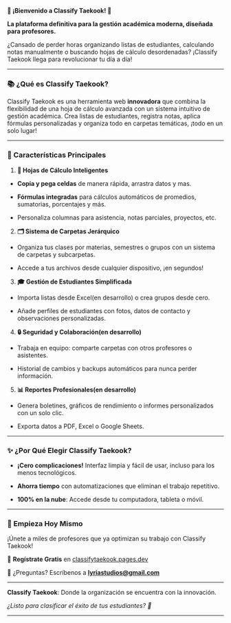 
**🌟 ¡Bienvenido a Classify Taekook! 🌟**

**La plataforma definitiva para la gestión académica moderna, diseñada para profesores.**

  

¿Cansado de perder horas organizando listas de estudiantes, calculando notas manualmente o buscando hojas de cálculo desordenadas? ¡Classify Taekook llega para revolucionar tu día a día!

  

---

  

### **📚 ¿Qué es Classify Taekook?**

Classify Taekook es una herramienta web **innovadora** que combina la flexibilidad de una hoja de cálculo avanzada con un sistema intuitivo de gestión académica. Crea listas de estudiantes, registra notas, aplica fórmulas personalizadas y organiza todo en carpetas temáticas, ¡todo en un solo lugar!

  

---

  

### **🚀 Características Principales**

  

1.  **📝 Hojas de Cálculo Inteligentes**

-  **Copia y pega celdas** de manera rápida, arrastra datos y mas.

-  **Fórmulas integradas** para cálculos automáticos de promedios, sumatorias, porcentajes y más.

- Personaliza columnas para asistencia, notas parciales, proyectos, etc.

  

2.  **🗂️ Sistema de Carpetas Jerárquico**

- Organiza tus clases por materias, semestres o grupos con un sistema de carpetas y subcarpetas.

- Accede a tus archivos desde cualquier dispositivo, ¡en segundos!

  

3.  **🎓 Gestión de Estudiantes Simplificada**

- Importa listas desde Excel(en desarrollo) o crea grupos desde cero.

- Añade perfiles de estudiantes con fotos, datos de contacto y observaciones personalizadas.

  

4.  **🔒 Seguridad y Colaboración(en desarrollo)**

- Trabaja en equipo: comparte carpetas con otros profesores o asistentes.

- Historial de cambios y backups automáticos para nunca perder información.

  

5.  **📊 Reportes Profesionales(en desarrollo)**

- Genera boletines, gráficos de rendimiento o informes personalizados con un solo clic.

- Exporta datos a PDF, Excel o Google Sheets.

  

---

  

### **✨ ¿Por Qué Elegir Classify Taekook?**

-  **¡Cero complicaciones!** Interfaz limpia y fácil de usar, incluso para los menos tecnológicos.

-  **Ahorra tiempo** con automatizaciones que eliminan el trabajo repetitivo.

-  **100% en la nube**: Accede desde tu computadora, tableta o móvil.

  

  
---

  

### **🚀 Empieza Hoy Mismo**

¡Únete a miles de profesores que ya optimizan su trabajo con Classify Taekook!

  

🔗 **Regístrate Gratis** en [classifytaekook.pages.dev](https://classifytaekook.pages.dev/)

📧 ¿Preguntas? Escríbenos a **lyriastudios@gmail.com**

  

---

  

**Classify Taekook**: Donde la organización se encuentra con la innovación.

*¿Listo para clasificar el éxito de tus estudiantes? 🎉*

  

---

